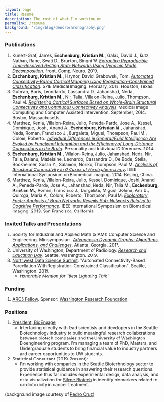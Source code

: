 ```yaml
---
layout: page
title: Resume
description: The root of what I'm working on
permalink: /resume
background: '/img/blog/dendrochronography.png'
---
```


### Publications

  1. Kunert-Graf, James, **Eschenburg, Kristian M.**, Galas, David J., Kutz, Nathan, Rane, Swati D., Brunton, Bingni W.  [*Extracting Reproducible Time-Resolved Resting State Networks Using Dynamic Mode Decomposition*](https://www.frontiersin.org/articles/10.3389/fncom.2019.00075/abstract). Front. Comp. Neuro. 2019.
  2. **Eschenburg, Kristian M.**, Haynor, David, Grabowski, Tom.  [*Automated Connectivity-Based Cortical Mapping Using Registration-Constrained Classification*](https://www.spiedigitallibrary.org/conference-proceedings-of-spie/10578/105782T/Automated-connectivity-based-cortical-mapping-using-registration-constrained-classification/10.1117/12.2293968.short?SSO=1).  SPIE Medical Imaging. February, 2018. Houston, Texas.
  3. Gutman, Boris, Leondardo, Cassandra D., Jahanshad, Neda, **Eschenburg, Kristian M.**, Nir, Talia, Villalon-Reina, Julio, Thompson, Paul M.  [*Registering Cortical Surfaces Based on Whole-Brain Structural Connectivity and Continuous Connectivity Analysis*](https://www.ncbi.nlm.nih.gov/pubmed/25320795).  Medical Image Computing and Computer Assisted Intervention.  September, 2014.  Boston, Massachusetts.
  4. Martinez, Kenia, Villalon-Reina, Julio, Peneda-Pardo, Jose A., Kessel, Dominique, Joshi, Anand A., **Eschenburg, Kristian M.**, Jahanshad, Neda, Roman, Francisco J., Burgaleta, Miguel, Thompson, Paul M., Colom, Roberto. [*Individual Differences in General/Fluid Intelligence Are Evoked by Functional Integration and the Efficiency of Long-Distance Connections in the Brain*](https://www.sciencedirect.com/science/article/pii/S0191886913003498).  Personality and Individual Differences. 2014.
  5. **Eschenburg, Kristian M.**, Villalon-Reina, Julio, Jahanshad, Neda, Nir, Talia, Daianu, Madelaine, Leonardo, Cassandra D., De Bode, Stella, Bookheimer, Susan Y., Salamon, Noriko, Thompson, Paul M.  [*Analysis of Structural Connectivity in 6 Cases of Hemispherectomy*](https://ieeexplore.ieee.org/document/6867968/).  IEEE International Symposium on Biomedical Imaging. 2014.  Beijing, China.
  6. Martinez, Kenia, Villalon-Reina, Julio, Kessel, Dominique, Joshi, Anand A., Peneda-Pardo, Jose A., Jahanshad, Neda, Nir, Talia M., **Eschenburg, Kristian M.**,  Roman, Francisco J., Burgaleta, Miguel, Solana, Ana B., Quiroga, Maria A., Colom, Roberto, Thompson, Paul M. [*Exploratory Factor Analysis of Brain Networks Reveals Sub-Networks Related to Cognitive Performance*](https://ieeexplore.ieee.org/document/6556548/). IEEE International Symposium on Biomedical Imaging. 2013.  San Francisco, California.

### Invited Talks and Presentations

  1. Society for Industrial and Applied Math (SIAM): Computer Science and Engineering.  Minisymposium.  [*Advances in Dynamic Graphs: Algorithms, Applications, and Challenges*](http://graphanalysis.org/workshop-CSE17.html). Atlanta, Georgia. 2017.
  2. University of Washington, Department of Radiology.  [*Research and Education Day*](https://rad.washington.edu/research-day-2019/). Seattle, Washington. 2019.
  3. [Northwest Data Science Summit](https://escience.washington.edu/northwest-data-science-summit/).  "Automated Connectivity-Based Parcellation With Registration-Constrained Classification". Seattle, Washington. 2019.
        - *Honorable Mention for "Best Lightning Talk"*

### Funding

  1. [ARCS Fellow](http://www.seattlearcsfoundation.org/).  Sponsor: [Washington Research Foundation](http://www.wrfseattle.org/).

### Positions

  1. [President, BioEngage](https://sites.bioe.uw.edu/bioengage/)
        - Interfacing directly with lead scientists and developers in the Seattle Biotechnology industry to build meaningful research collaborations between biotech companies and the University of Washington Bioengineering program.  I'm managing a team of PhD, Masters, and Undergraduate students to bring financial value to industry partners and career opportunities to UW students.
  2. Statistical Consultant (2019-Present):
        - I'm working with companies in the Seattle Biotechnology sector to provide statistical guidance in answering their research questions.  Experience thus far includes experimental design, data analysis, and data visualization for [Silene Biotech](https://www.silenebiotech.com/) to identify biomarkers related to cardiotoxicity in cancer treatment.


(background image courtesy of [Pedro Cruz](https://web.northeastern.edu/naturalizing-immigration-dataviz/))


[jekyll-organization]: https://github.com/jekyll
